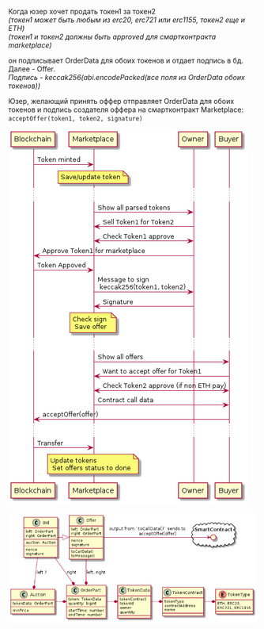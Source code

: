 
Когда юзер хочет продать токен1 за токен2    
_(токен1 может быть любым из erc20, erc721 или erc1155, токен2 еще и ETH)_  
_(токен1 и токен2 должны быть approved для смартконтракта marketplace)_

он подписывает OrderData для обоих токенов и отдает подпись в бд. Далее - Offer.  
_Подпись - keccak256(abi.encodePacked(все поля из OrderData обоих токенов))_

Юзер, желающий принять оффер отправляет OrderData для обоих токенов и подпись создателя оффера на смартконтракт Marketplace:
`acceptOffer(token1, token2, signature)`



![uml](./docs/output/flow.png)

![uml](./docs/output/classes.png)

